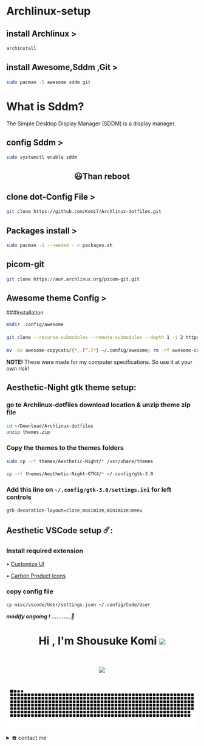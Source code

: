 # Archlinux-setup
## install Archlinux >  
```bash 
archinstall 
``` 
## install Awesome,Sddm ,Git > 
```bash 
sudo pacman -S awesome sddm git
``` 
# What is Sddm?
The Simple Desktop Display Manager (SDDM) is a display manager.

## config Sddm >
```bash 
sudo systemctl enable sddm 
``` 
<h2 align="center">😃Than reboot</h2>

## clone dot-Config File > 
```bash
git clone https://github.com/Komi7/Archlinux-dotfiles.git
```
## Packages install >
```bash 
sudo pacman -S --needed - < packages.sh
``` 
## picom-git
```bash
git clone https://aur.archlinux.org/picom-git.git
```



## Awesome theme Config  >
###Installation
```bash
mkdir .config/awesome

git clone --recurse-submodules --remote-submodules --depth 1 -j 2 https://github.com/lcpz/awesome-copycats.git

mv -bv awesome-copycats/{*,.[^.]*} ~/.config/awesome; rm -rf awesome-copycats
```

**NOTE!** These were made for my computer specifications. So use it at your own risk! 

## Aesthetic-Night gtk theme setup:
### go to Archlinux-dotfiles download location & unzip theme zip file
```bash
cd ~/Download/Archlinux-dotfiles
unzip themes.zip
```

### Copy the themes to the themes folders
```bash
sudo cp -rf themes/Aesthetic-Night/* /usr/share/themes

cp -rf themes/Aesthetic-Night-GTK4/* ~/.config/gtk-3.0
```
### Add this line on ``` ~/.config/gtk-3.0/settings.ini ``` for left controls
```bash
gtk-decoration-layout=close,maximize,minimize:menu
```

## Aesthetic VSCode setup ☄️:


### Install required extension

  •
  <a href="https://marketplace.visualstudio.com/items?itemName=iocave.customize-ui">Customize UI</a>

  •
  <a href="https://marketplace.visualstudio.com/items?itemName=antfu.icons-carbon">Carbon Product Icons</a>

### copy config file
```bash
cp misc/vscode/User/settings.json ~/.config/Code/User
```
  
***modify ongoing ! ...........🤞***


<h1 align="center">Hi , I'm Shousuke Komi <img src="https://media.giphy.com/media/hvRJCLFzcasrR4ia7z/giphy.gif" width="35"></h1>
<p align="center">
 <h1 align="center"> <p align="center">
  <img src="https://readme-typing-svg.herokuapp.com?multiline=true&lines=Linux+user+,+Learning+coding">
  </h1>
</p>


<div align="center">

  <img  src="https://github.com/Komi7/resources/blob/main/img/grid-snake.svg"
       alt="snake" /></a>
</div>

<details>
  <summary>☎️ contact me</summary>
<div>
  <samp>
    <h2 align="center">😎 you can reach me by:</h2>
    <p align="center">
      <br/>
      <a href="https://t.me/mahmud11507" target="blank"><img align="center"
         src="https://img.shields.io/badge/-Telegram-brightgreen.svg?style=for-the-badge&logo=Telegram&logoColor=white"
         alt="komii" height="30"/></a>
      <a href="https://discord.com/channels/@me/724963674477035561" target="blank"><img align="center"
         src="https://img.shields.io/badge/-Discord-blue.svg?style=for-the-badge&logo=Discord&logoColor=white""
         alt="komii" height="30"/></a>
      <a href="https://instagram.com/shousuke.komii" target="blank"><img align="center"
         src="https://img.shields.io/badge/instagram-%23E4405F.svg?style=for-the-badge&logo=Instagram&logoColor=white"
         alt="komii" height="30"/></a>
